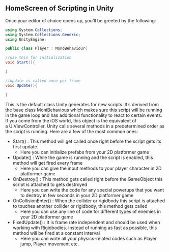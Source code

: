 ## HomeScreen of Scripting in Unity

Once your editor of choice opens up, you’ll be greeted by the following:

```c#
using System.Collections;
using System.Collections.Generic;
using UnityEngine;

public class Player : MonoBehaviour{

//use this for initialization
void Start(){

}

//update is called once per frame
void Update(){

}
```

This is the default class Unity generates for new scripts. It’s derived from the base class MoniBehavious which makes sure this script will be running in the game loop and has additional functionality to react to certain events. If you come from the iOS world, this object is the equivalent of a UIViewController. Unity calls several methods in a predetermined order as the script is running. Here are a few of the most common ones:

- Start() : This method will get called once right before the script gets its first update.
    - Here you can initialize prefabs from your 2D platformer game
- Update() : While the game is running and the script is enabled, this method will get fired every frame
    - Here you can give the input methods to your player character in 2D platformer game
- OnDestroy() : This method gets called right before the GameObject this script is attached to gets destroyed
    - Here you can write the code for any special powerups that you want to destroy in few seconds in your 2D platformer game
- OnCollisionEnter() : When the collider or rigidbody this script is attached to touches another collider or rigidbody, this method gets called
    - Here you can use any line of code for different types of enemies in your 2D platformer game
- FixedUpdate() : It is frame rate independent and should be used when working with Rigidbodies. Instead of running as fast as possible, this method will be fired at a constant interval
    - Here you can write all your physics-related codes such as Player jump, Player movement etc.
